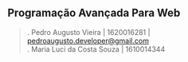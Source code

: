 ## Programação Avançada Para Web

> . Pedro Augusto Vieira | 1620016281 | pedroaugusto.developer@gmail.com <br>
. Maria Luci da Costa Souza | 1610014344
